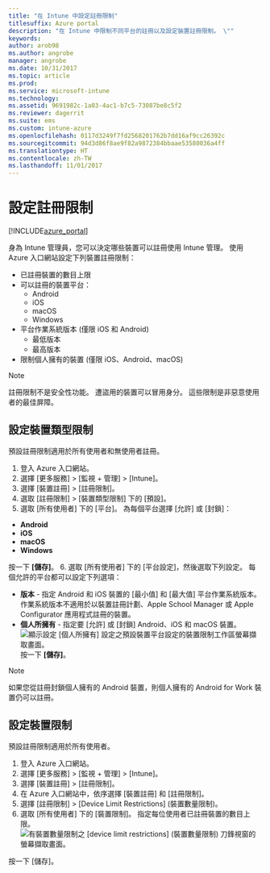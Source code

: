 ```yaml
---
title: "在 Intune 中設定註冊限制"
titlesuffix: Azure portal
description: "在 Intune 中限制不同平台的註冊以及設定裝置註冊限制。 \""
keywords: 
author: arob98
ms.author: angrobe
manager: angrobe
ms.date: 10/31/2017
ms.topic: article
ms.prod: 
ms.service: microsoft-intune
ms.technology: 
ms.assetid: 9691982c-1a03-4ac1-b7c5-73087be8c5f2
ms.reviewer: dagerrit
ms.suite: ems
ms.custom: intune-azure
ms.openlocfilehash: 0117d3249f7fd2568201762b7dd16af9cc26392c
ms.sourcegitcommit: 94d3d86f8ae9f82a9872384bbaae53580036a4ff
ms.translationtype: HT
ms.contentlocale: zh-TW
ms.lasthandoff: 11/01/2017
---
```

# <a name="set-enrollment-restrictions"></a>設定註冊限制

[!INCLUDE[azure_portal](./includes/azure_portal.md)]

身為 Intune 管理員，您可以決定哪些裝置可以註冊使用 Intune 管理。 使用 Azure 入口網站設定下列裝置註冊限制：

- 已註冊裝置的數目上限
- 可以註冊的裝置平台：
  - Android
  - iOS
  - macOS
  - Windows
- 平台作業系統版本 (僅限 iOS 和 Android)
  - 最低版本
  - 最高版本
- 限制個人擁有的裝置 (僅限 iOS、Android、macOS)

>[!NOTE]
>註冊限制不是安全性功能。 遭盜用的裝置可以冒用身分。 這些限制是非惡意使用者的最佳屏障。

## <a name="set-device-type-restrictions"></a>設定裝置類型限制
預設註冊限制適用於所有使用者和無使用者註冊。
1. 登入 Azure 入口網站。
2. 選擇 [更多服務]  >  [監視 + 管理]  >  [Intune]。
3. 選擇 [裝置註冊] > [註冊限制]。
4. 選取 [註冊限制]  >  [裝置類型限制] 下的 [預設]。
5. 選取 [所有使用者] 下的 [平台]。 為每個平台選擇 [允許] 或 [封鎖]：
  - **Android**
  - **iOS**
  - **macOS**
  - **Windows**

  按一下 **[儲存]**。
6. 選取 [所有使用者] 下的 [平台設定]，然後選取下列設定。 每個允許的平台都可以設定下列選項：
  - **版本** - 指定 Android 和 iOS 裝置的 [最小值] 和 [最大值] 平台作業系統版本。 作業系統版本不適用於以裝置註冊計劃、Apple School Manager 或 Apple Configurator 應用程式註冊的裝置。
  - **個人所擁有** - 指定要 [允許] 或 [封鎖] Android、iOS 和 macOS 裝置。
  ![顯示設定 [個人所擁有] 設定之預設裝置平台設定的裝置限制工作區螢幕擷取畫面。](media/device-restrictions-platform-configurations.png)
  按一下 **[儲存]**。

>[!NOTE]
>如果您從註冊封鎖個人擁有的 Android 裝置，則個人擁有的 Android for Work 裝置仍可以註冊。

## <a name="set-device-limit-restrictions"></a>設定裝置限制
預設註冊限制適用於所有使用者。
1. 登入 Azure 入口網站。
2. 選擇 [更多服務]  >  [監視 + 管理]  >  [Intune]。
3. 選擇 [裝置註冊] > [註冊限制]。
4. 在 Azure 入口網站中，依序選擇 [裝置註冊] 和 [註冊限制]。
5. 選擇 [註冊限制] > [Device Limit Restrictions] (裝置數量限制)。
6. 選取 [所有使用者] 下的 [裝置限制]。 指定每位使用者已註冊裝置的數目上限。  
![有裝置數量限制之 [device limit restrictions] (裝置數量限制) 刀鋒視窗的螢幕擷取畫面。](./media/device-restrictions-limit.png)

  按一下 [儲存]。
